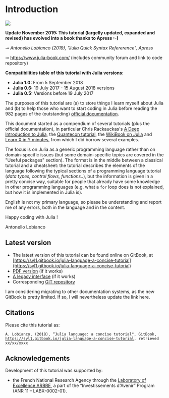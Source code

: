# Introduction

![](.gitbook/assets/julia_hello_world%20%281%29.png)

**Update November 2019: This tutorial (largelly updated, expanded and revised) has evolved into a book thanks to Apress :-)**

➞ _Antonello Lobianco (2019), "Julia Quick Syntax Refererence", Apress_

➞ https://www.julia-book.com/ (includes community forum and link to code repository)

**Compatibilities table of this tutorial with Julia versions:**

* **Julia 1.0:** From 5 September 2018
* **Julia 0.6:** 19 July 2017 - 15 August 2018 versions
* **Julia 0.5:** Versions before 19 July 2017

The purposes of this tutorial are \(a\) to store things I learn myself about Julia and \(b\) to help those who want to start coding in Julia before reading the 982 pages of the \(outstanding\) [official documentation](https://docs.julialang.org/en/stable/).

This document started as a compendium of several tutorials \(plus the official documentation\), in particular Chris Rackauckas's [A Deep Introduction to Julia](http://ucidatascienceinitiative.github.io/IntroToJulia/), the [Quantecon tutorial](https://lectures.quantecon.org/jl/), the [WikiBook on Julia](https://en.wikibooks.org/wiki/Introducing_Julia) and [Learn X in Y minutes](https://learnxinyminutes.com/docs/julia/), from which I did borrow several examples.

The focus is on Julia as a generic programming language rather than on domain-specific issues \(but some domain-specific topics are covered in the "Useful packages" section\). The format is in the middle between a classical tutorial and a cheatsheet: the tutorial describes the elements of the language following the typical sections of a programming language tutorial \(_data types, control flows, functions.._\), but the information is given in a pretty concise way, suitable for people that already have some knowledge in other programming languages \(e.g. what a `for` loop does is not explained, but how it is implemented in Julia is\).

English is not my primary language, so please be understanding and report me of any errors, both in the language and in the content.

Happy coding with Julia !

Antonello Lobianco

## Latest version

* The latest version of this tutorial can be found online on GitBook, at [https://syl1.gitbook.io/julia-language-a-concise-tutorial](https://syl1.gitbook.io/julia-language-a-concise-tutorial)
* [PDF version](https://legacy.gitbook.com/download/pdf/book/sylvaticus/julia-language-a-concise-tutorial) \(if it works\)
* [A legacy interface](https://legacy.gitbook.com/book/sylvaticus/julia-language-a-concise-tutorial) \(if it works\)
* Corresponding [GIT repository](https://github.com/sylvaticus/juliatutorial)

I am considering migrating to other documentation systems, as the new GitBook is pretty limited. If so, I will nevertheless update the link here.

## Citations

Please cite this tutorial as:

`A. Lobianco, (2018), “Julia language: a concise tutorial", GitBook,` [`https://syl1.gitbook.io/julia-language-a-concise-tutorial`](https://syl1.gitbook.io/julia-language-a-concise-tutorial)`, retrieved xx/xx/xxxx`

## Acknowledgements

Development of this tutorial was supported by:

* the French National Research Agency through the [Laboratory of Excellence ARBRE](http://mycor.nancy.inra.fr/ARBRE/), a part of the “Investissements d'Avenir” Program \(ANR 11 – LABX-0002-01\).

